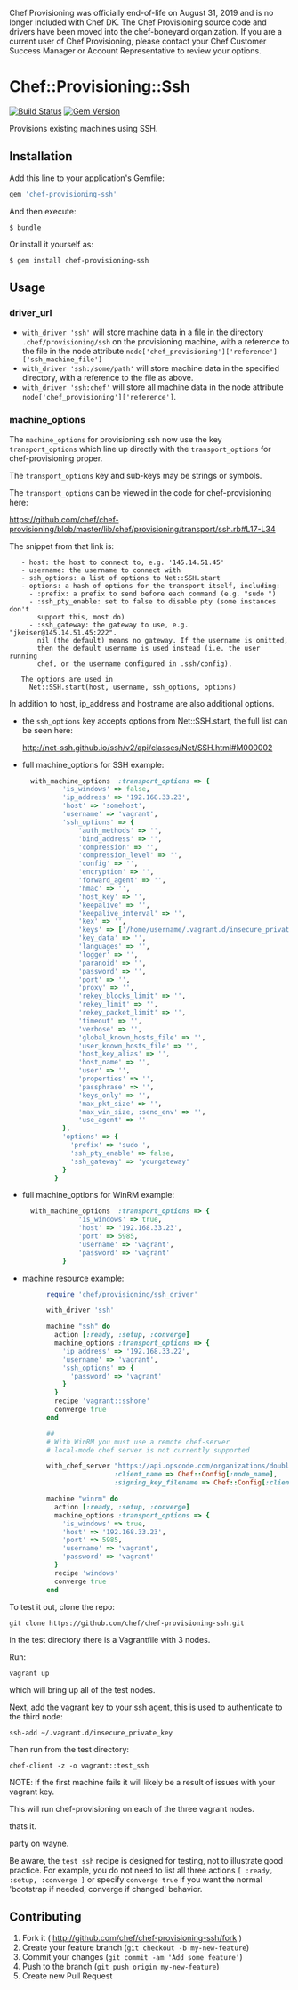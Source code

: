 Chef Provisioning was officially end-of-life on August 31, 2019 and is no longer included with Chef DK. The Chef Provisioning source code and drivers have been moved into the chef-boneyard organization. If you are a current user of Chef Provisioning, please contact your Chef Customer Success Manager or Account Representative to review your options.

# Chef::Provisioning::Ssh

[![Build Status](https://travis-ci.org/chef/chef-provisioning-ssh.svg?branch=master)](https://travis-ci.org/chef/chef-provisioning-ssh) [![Gem Version](https://badge.fury.io/rb/chef-provisioning-ssh.svg)](http://badge.fury.io/rb/chef-provisioning-ssh)

Provisions existing machines using SSH.

## Installation

Add this line to your application's Gemfile:

```ruby
gem 'chef-provisioning-ssh'
```

And then execute:

```
$ bundle
```

Or install it yourself as:

```
$ gem install chef-provisioning-ssh
```

## Usage

### driver_url

- `with_driver 'ssh'` will store machine data in a file in the directory `.chef/provisioning/ssh` on the provisioning machine, with a reference to the file in the node attribute `node['chef_provisioning']['reference']['ssh_machine_file']`
- `with_driver 'ssh:/some/path'` will store machine data in the specified directory, with a reference to the file as above.
- `with_driver 'ssh:chef'` will store all machine data in the node attribute `node['chef_provisioning']['reference']`.

### machine_options

The `machine_options` for provisioning ssh now use the key `transport_options` which line up directly with the `transport_options` for chef-provisioning proper.

The `transport_options` key and sub-keys may be strings or symbols.

The `transport_options` can be viewed in the code for chef-provisioning here:

<https://github.com/chef/chef-provisioning/blob/master/lib/chef/provisioning/transport/ssh.rb#L17-L34>

The snippet from that link is:

```
   - host: the host to connect to, e.g. '145.14.51.45'
   - username: the username to connect with
   - ssh_options: a list of options to Net::SSH.start
   - options: a hash of options for the transport itself, including:
     - :prefix: a prefix to send before each command (e.g. "sudo ")
     - :ssh_pty_enable: set to false to disable pty (some instances don't
       support this, most do)
     - :ssh_gateway: the gateway to use, e.g. "jkeiser@145.14.51.45:222".
       nil (the default) means no gateway. If the username is omitted,
       then the default username is used instead (i.e. the user running
       chef, or the username configured in .ssh/config).

   The options are used in
     Net::SSH.start(host, username, ssh_options, options)
```

In addition to host, ip_address and hostname are also additional options.

- the `ssh_options` key accepts options from Net::SSH.start, the full list can be seen here:

  <http://net-ssh.github.io/ssh/v2/api/classes/Net/SSH.html#M000002>

- full machine_options for SSH example:

  ```ruby
    with_machine_options  :transport_options => {
            'is_windows' => false,
            'ip_address' => '192.168.33.23',
            'host' => 'somehost',
            'username' => 'vagrant',
            'ssh_options' => {
                'auth_methods' => '',
                'bind_address' => '',
                'compression' => '',
                'compression_level' => '',
                'config' => '',
                'encryption' => '',
                'forward_agent' => '',
                'hmac' => '',
                'host_key' => '',
                'keepalive' => '',
                'keepalive_interval' => '',
                'kex' => '',
                'keys' => ['/home/username/.vagrant.d/insecure_private_key'],
                'key_data' => '',
                'languages' => '',
                'logger' => '',
                'paranoid' => '',
                'password' => '',
                'port' => '',
                'proxy' => '',
                'rekey_blocks_limit' => '',
                'rekey_limit' => '',
                'rekey_packet_limit' => '',
                'timeout' => '',
                'verbose' => '',
                'global_known_hosts_file' => '',
                'user_known_hosts_file' => '',
                'host_key_alias' => '',
                'host_name' => '',
                'user' => '',
                'properties' => '',
                'passphrase' => '',
                'keys_only' => '',
                'max_pkt_size' => '',
                'max_win_size, :send_env' => '',
                'use_agent' => ''
            },
            'options' => {
              'prefix' => 'sudo ',
              'ssh_pty_enable' => false,
              'ssh_gateway' => 'yourgateway'
            }
          }
  ```

- full machine_options for WinRM example:

  ```ruby
    with_machine_options  :transport_options => {
                'is_windows' => true,
                'host' => '192.168.33.23',
                'port' => 5985,
                'username' => 'vagrant',
                'password' => 'vagrant'
            }
  ```

- machine resource example:

  ```ruby
        require 'chef/provisioning/ssh_driver'

        with_driver 'ssh'

        machine "ssh" do
          action [:ready, :setup, :converge]
          machine_options :transport_options => {
            'ip_address' => '192.168.33.22',
            'username' => 'vagrant',
            'ssh_options' => {
              'password' => 'vagrant'
            }
          }
          recipe 'vagrant::sshone'
          converge true
        end

        ##
        # With WinRM you must use a remote chef-server
        # local-mode chef server is not currently supported

        with_chef_server "https://api.opscode.com/organizations/double-z",
                         :client_name => Chef::Config[:node_name],
                         :signing_key_filename => Chef::Config[:client_key]

        machine "winrm" do
          action [:ready, :setup, :converge]
          machine_options :transport_options => {
            'is_windows' => true,
            'host' => '192.168.33.23',
            'port' => 5985,
            'username' => 'vagrant',
            'password' => 'vagrant'
          }
          recipe 'windows'
          converge true
        end
  ```

To test it out, clone the repo:

`git clone https://github.com/chef/chef-provisioning-ssh.git`

in the test directory there is a Vagrantfile with 3 nodes.

Run:

`vagrant up`

which will bring up all of the test nodes.

Next, add the vagrant key to your ssh agent, this is used to authenticate to the third node:

`ssh-add ~/.vagrant.d/insecure_private_key`

Then run from the test directory:

`chef-client -z -o vagrant::test_ssh`

NOTE: if the first machine fails it will likely be a result of issues with your vagrant key.

This will run chef-provisioning on each of the three vagrant nodes.

thats it.

party on wayne.

Be aware, the `test_ssh` recipe is designed for testing, not to illustrate good practice. For example, you do not need to list all three actions `[ :ready, :setup, :converge ]` or specify `converge true` if you want the normal 'bootstrap if needed, converge if changed' behavior.

## Contributing

1. Fork it ( <http://github.com/chef/chef-provisioning-ssh/fork> )
2. Create your feature branch (`git checkout -b my-new-feature`)
3. Commit your changes (`git commit -am 'Add some feature'`)
4. Push to the branch (`git push origin my-new-feature`)
5. Create new Pull Request
